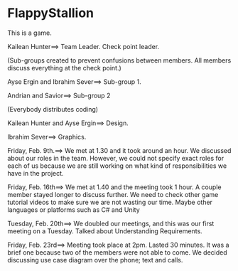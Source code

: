 # FlappyStallion
This is a game.

Kailean Hunter==> Team Leader. Check point leader.

(Sub-groups created to prevent confusions between members. All members discuss everything at the check point.)

Ayse Ergin and Ibrahim Sever==> Sub-group 1. 

Andrian and Savior==> Sub-group 2

(Everybody distributes coding)

Kailean Hunter and Ayse Ergin==> Design.

Ibrahim Sever==> Graphics.


Friday, Feb. 9th.==> We met at 1.30 and it took around an hour. We discussed about our roles in the team. However, we could not specify exact roles for each of us because we are still working on what kind of responsibilities we have in the project.

Friday, Feb. 16th==> We met at 1.40 and the meeting took 1 hour. A couple member stayed longer to discuss further. We need to check other game tutorial videos to make sure we are not wasting our time. Maybe other languages or platforms such as C# and Unity

Tuesday, Feb. 20th==> We doubled our meetings, and this was our first meeting on a Tuesday. Talked about Understanding Requirements.

Friday, Feb. 23rd==> Meeting took place at 2pm. Lasted 30 minutes. It was a brief one because two of the members were not able to come. We decided discussing use case diagram over the phone; text and calls.
